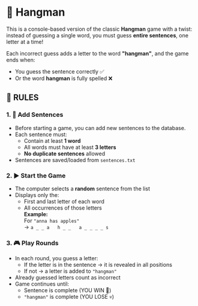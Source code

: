 # 🎯 Hangman

This is a console-based version of the classic **Hangman** game with a twist: instead of guessing a single word, you must guess **entire sentences**, one letter at a time!

Each incorrect guess adds a letter to the word **"hangman"**, and the game ends when:
- You guess the sentence correctly ✅
- Or the word **hangman** is fully spelled ❌

## 📌 RULES 

### 1. 📝 Add Sentences
- Before starting a game, you can add new sentences to the database.
- Each sentence must:
  - Contain at least **1 word**
  - All words must have at least **3 letters**
  - **No duplicate sentences** allowed  
- Sentences are saved/loaded from `sentences.txt`  

### 2. ▶️ Start the Game
- The computer selects a **random** sentence from the list 
- Displays only the:
  - First and last letter of each word
  - All occurrences of those letters  
  **Example:**  
  For `"anna has apples"`  
  → `a _ _ a   h _ _   a _ _ _ _ s`  

### 3. 🎮 Play Rounds
- In each round, you guess a letter:
  - If the letter is in the sentence → it is revealed in all positions
  - If not → a letter is added to `"hangman"`  
- Already guessed letters count as incorrect
- Game continues until:
  - Sentence is complete (YOU WIN 🎉)
  - `"hangman"` is complete (YOU LOSE 💀)  


